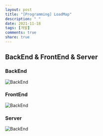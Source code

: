 ```yaml
---
layout: post
title: "[Programming] LoadMap"
description: " "
date: 2021-11-18
tags: [개발]
comments: true
share: true
---
```


BackEnd & FrontEnd & Server
-----
### BackEnd        

![BackEnd](https://www.freecodecamp.org/news/content/images/2020/08/backend.png)
### FrontEnd     

![BackEnd](https://www.freecodecamp.org/news/content/images/2020/08/frontend.png)
### Server    

![BackEnd](https://i0.wp.com/i.pinimg.com/originals/92/95/ad/9295ad5082e8cac36a92c8b85f076ecc.png?resize=650,400)
